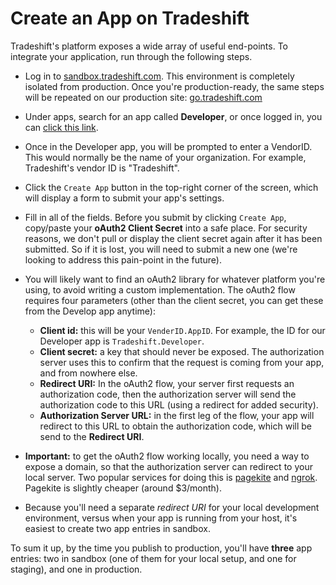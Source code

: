 # Create an App on Tradeshift

Tradeshift's platform exposes a wide array of useful end-points. To integrate your application, run through the following steps.

- Log in to [sandbox.tradeshift.com](https://sandbox.tradeshift.com). This environment is completely isolated from production. Once you're production-ready, the same steps will be repeated on our production site: [go.tradeshift.com](https://go.tradeshift.com/)

- Under apps, search for an app called **Developer**, or once logged in, you can [click this link](https://sandbox.tradeshift.com/#/apps/Tradeshift.Developer/).

- Once in the Developer app, you will be prompted to enter a VendorID. This would normally be the name of your organization. For example, Tradeshift's vendor ID is "Tradeshift".

- Click the `Create App` button in the top-right corner of the screen, which will display a form to submit your app's settings.

- Fill in all of the fields. Before you submit by clicking `Create App`, copy/paste your **oAuth2 Client Secret** into a safe place. For security reasons, we don't pull or display the client secret again after it has been submitted. So if it is lost, you will need to submit a new one (we're looking to address this pain-point in the future).

- You will likely want to find an oAuth2 library for whatever platform you're using, to avoid writing a custom implementation. The oAuth2 flow requires four parameters (other than the client secret, you can get these from the Develop app anytime):

  - **Client id:** this will be your `VenderID.AppID`. For example, the ID for our Developer app is `Tradeshift.Developer`.
  - **Client secret:** a key that should never be exposed. The authorization server uses this to confirm that the request is coming from your app, and from nowhere else.
  - **Redirect URI:** In the oAuth2 flow, your server first requests an authorization code, then the authorization server will send the authorization code to this URL (using a redirect for added security).
  - **Authorization Server URL:** in the first leg of the flow, your app will redirect to this URL to obtain the authorization code, which will be send to the **Redirect URI**.

- **Important:** to get the oAuth2 flow working locally, you need a way to expose a domain, so that the authorization server can redirect to your local server. Two popular services for doing this is [pagekite](https://pagekite.net/) and [ngrok](https://ngrok.com/). Pagekite is slightly cheaper (around $3/month).

- Because you'll need a separate *redirect URI* for your local development environment, versus when your app is running from your host, it's easiest to create two app entries in sandbox.

To sum it up, by the time you publish to production, you'll have **three** app entries: two in sandbox (one of them for your local setup, and one for staging), and one in production.
